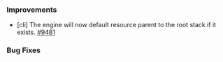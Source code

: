 ### Improvements

- [cli] The engine will now default resource parent to the root stack if it exists.
  [#9481](https://github.com/pulumi/pulumi/pull/9481)

### Bug Fixes

